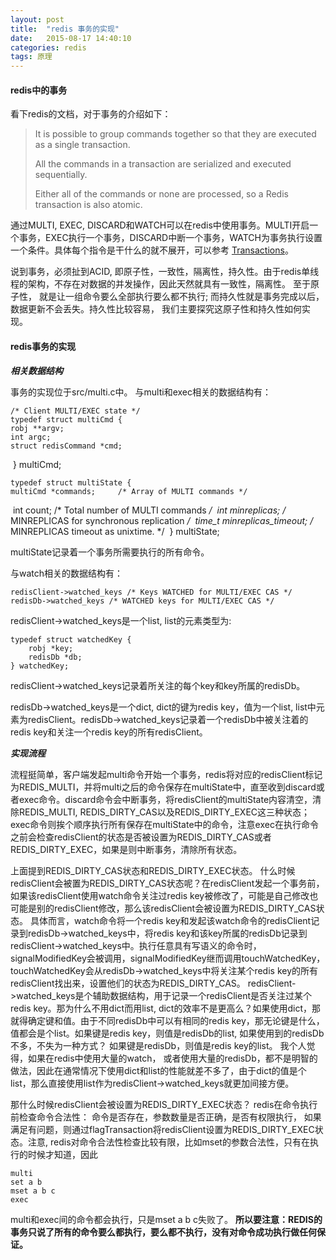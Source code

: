 ```yaml
---
layout: post
title:  "redis 事务的实现"
date:   2015-08-17 14:40:10
categories: redis
tags: 原理
---
```


#### redis中的事务 ####
看下redis的文档，对于事务的介绍如下：

> It is possible to group commands together so that they are executed as a single transaction. 
> 
> All the commands in a transaction are serialized and executed sequentially. 
> 
> Either all of the commands or none are processed, so a Redis transaction is also atomic. 

通过MULTI, EXEC, DISCARD和WATCH可以在redis中使用事务。MULTI开启一个事务，EXEC执行一个事务，DISCARD中断一个事务，WATCH为事务执行设置一个条件。具体每个指令是干什么的就不展开，可以参考 [Transactions](http://redis.io/topics/transactions)。

说到事务，必须扯到ACID, 即原子性，一致性，隔离性，持久性。由于redis单线程的架构，不存在对数据的并发操作，因此天然就具有一致性，隔离性。 至于原子性， 就是让一组命令要么全部执行要么都不执行; 而持久性就是事务完成以后，数据更新不会丢失。持久性比较容易， 我们主要探究这原子性和持久性如何实现。

#### redis事务的实现 ####

***相关数据结构***

事务的实现位于src/multi.c中。 与multi和exec相关的数据结构有：

    /* Client MULTI/EXEC state */
    typedef struct multiCmd {
   	robj **argv;
   	int argc; 
   	struct redisCommand *cmd;
​	} multiCmd;

	typedef struct multiState {
   	multiCmd *commands;     /* Array of MULTI commands */    
​    	int count;              /* Total number of MULTI commands */
​    	int minreplicas;        /* MINREPLICAS for synchronous replication */
​    	time_t minreplicas_timeout; /* MINREPLICAS timeout as unixtime. */
​	} multiState;

multiState记录着一个事务所需要执行的所有命令。 

与watch相关的数据结构有：

	redisClient->watched_keys /* Keys WATCHED for MULTI/EXEC CAS */
	redisDb->watched_keys /* WATCHED keys for MULTI/EXEC CAS */

redisClient->watched_keys是一个list, list的元素类型为:

	typedef struct watchedKey {
		robj *key;
		redisDb *db;
	} watchedKey;

redisClient->watched_keys记录着所关注的每个key和key所属的redisDb。

redisDb->watched\_keys是一个dict, dict的键为redis key，值为一个list, list中元素为redisClient。redisDb->watched_keys记录着一个redisDb中被关注着的redis key和关注一个redis key的所有redisClient。

***实现流程***

流程挺简单，客户端发起multi命令开始一个事务，redis将对应的redisClient标记为REDIS\_MULTI，并将multi之后的命令保存在multiState中，直至收到discard或者exec命令。discard命令会中断事务，将redisClient的multiState内容清空，清除REDIS\_MULTI, REDIS\_DIRTY\_CAS以及REDIS\_DIRTY\_EXEC这三种状态；exec命令则挨个顺序执行所有保存在multiState中的命令，注意exec在执行命令之前会检查redisClient的状态是否被设置为REDIS\_DIRTY\_CAS或者REDIS\_DIRTY\_EXEC，如果是则中断事务，清除所有状态。

上面提到REDIS\_DIRTY\_CAS状态和REDIS\_DIRTY\_EXEC状态。 什么时候redisClient会被置为REDIS\_DIRTY\_CAS状态呢？在redisClient发起一个事务前，如果该redisClient使用watch命令关注过redis key被修改了，可能是自己修改也可能是别的redisClient修改，那么该redisClient会被设置为REDIS\_DIRTY\_CAS状态。 具体而言，watch命令将一个redis key和发起该watch命令的redisClient记录到redisDb->watched\_keys中，将redis key和该key所属的redisDb记录到redisClient->watched\_keys中。执行任意具有写语义的命令时，signalModifiedKey会被调用，signalModifiedKey继而调用touchWatchedKey，touchWatchedKey会从redisDb->watched\_keys中将关注某个redis key的所有redisClient找出来，设置他们的状态为REDIS\_DIRTY_CAS。 redisClient->watched\_keys是个辅助数据结构，用于记录一个redisClient是否关注过某个redis key。那为什么不用dict而用list, dict的效率不是更高么？如果使用dict，那就得确定键和值。由于不同redisDb中可以有相同的redis key，那无论键是什么，值都会是个list。如果键是redis key，则值是redisDb的list, 如果使用到的redisDb不多，不失为一种方式？ 如果键是redisDb，则值是redis key的list。 我个人觉得，如果在redis中使用大量的watch， 或者使用大量的redisDb，都不是明智的做法，因此在通常情况下使用dict和list的性能就差不多了，由于dict的值是个list，那么直接使用list作为redisClient->watched\_keys就更加间接方便。 

那什么时候redisClient会被设置为REDIS\_DIRTY\_EXEC状态？ redis在命令执行前检查命令合法性： 命令是否存在，参数数量是否正确，是否有权限执行， 如果满足有问题，则通过flagTransaction将redisClient设置为REDIS\_DIRTY\_EXEC状态。注意, redis对命令合法性检查比较有限，比如mset的参数合法性，只有在执行的时候才知道，因此

	multi 
	set a b 
	mset a b c 
	exec

multi和exec间的命令都会执行，只是mset a b c失败了。  **所以要注意：REDIS的事务只说了所有的命令要么都执行，要么都不执行，没有对命令成功执行做任何保证。**
